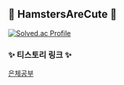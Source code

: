 ## 🎀 HamstersAreCute 🎀
[![Solved.ac Profile](http://mazassumnida.wtf/api/v2/generate_badge?boj=celina324)](https://solved.ac/celina324/)

### ✨ 티스토리 링크 ✨
[은체공부](https://junggoldchae-coding.tistory.com)

<!--
**Goldchae/Goldchae** is a ✨ _special_ ✨ repository because its `README.md` (this file) appears on your GitHub profile.

Here are some ideas to get you started:

- 🔭 I’m currently working on ...
- 🌱 I’m currently learning ...
- 👯 I’m looking to collaborate on ...
- 🤔 I’m looking for help with ...
- 💬 Ask me about ...
- 📫 How to reach me: ...
- 😄 Pronouns: ...
- ⚡ Fun fact: ...
-->
